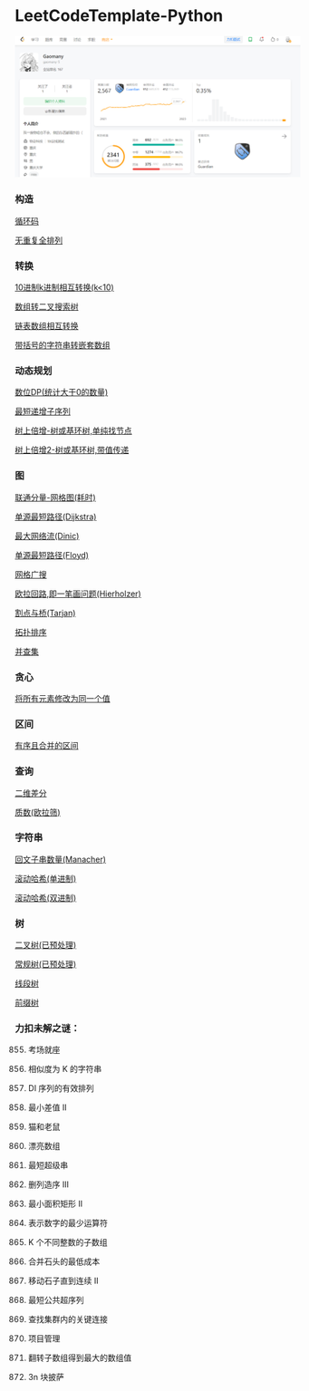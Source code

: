 # LeetCodeTemplate-Python

![ContestScore](./competition/2023_08_24.png)

### 构造

[循环码](./construct/CyclicCode.py)

[无重复全排列](./construct/PermuteUnique.py)

### 转换

[10进制k进制相互转换(k<10)](./convert/BaseK.py)

[数组转二叉搜索树](./convert/BST.py)

[链表数组相互转换](./convert/ListNode.py)

[带括号的字符串转嵌套数组](./convert/Parentheses2NestedArray.py)

### 动态规划

[数位DP(统计大于0的数量)](./dp/DigitDP.py)

[最短递增子序列](./dp/LIS.py)

[树上倍增-树或基环树,单纯找节点](./dp/TreeDoubling.py)

[树上倍增2-树或基环树,带值传递](./dp/TreeDoubling2.py)

### 图

[联通分量-网格图(耗时)](./graph/ConnectedComponent-Grid.py)

[单源最短路径(Dijkstra)](./graph/Dijkstra.py)

[最大网络流(Dinic)](./graph/Dinic.py)

[单源最短路径(Floyd)](./graph/Floyd.py)

[网格广搜](./graph/GridSearch.py)

[欧拉回路,即一笔画问题(Hierholzer)](./graph/Hierholzer.py)

[割点与桥(Tarjan)](./graph/Tarjan.py)

[拓扑排序](./graph/TopologicalSort.py)

[并查集](./graph/UnionFind.py)


### 贪心

[将所有元素修改为同一个值](./greedy/MedianMove.py)

### 区间

[有序且合并的区间](./interval/Interval.py)

### 查询

[二维差分](./query/Difference-2D.py)

[质数(欧拉筛)](./query/Prime.py)

### 字符串

[回文子串数量(Manacher)](./string/Manacher.py)

[滚动哈希(单进制)](./string/RollingHash.py)

[滚动哈希(双进制)](./string/RollingHash2.py)

### 树

[二叉树(已预处理)](./tree/BinaryTree.py)

[常规树(已预处理)](./tree/GeneralTree.py)

[线段树](./tree/SegmentTree.py)

[前缀树](./tree/Trie.py)

### 力扣未解之谜：

855. 考场就座

854. 相似度为 K 的字符串

903. DI 序列的有效排列

910. 最小差值 II

913. 猫和老鼠

932. 漂亮数组

943. 最短超级串

960. 删列造序 III
 
963. 最小面积矩形 II

964. 表示数字的最少运算符

992. K 个不同整数的子数组

1000. 合并石头的最低成本

1040. 移动石子直到连续 II

1092. 最短公共超序列

1192. 查找集群内的关键连接

1203. 项目管理

1330. 翻转子数组得到最大的数组值

1388. 3n 块披萨
